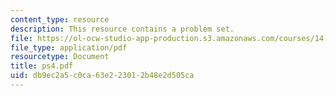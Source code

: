 ```yaml
---
content_type: resource
description: This resource contains a problem set.
file: https://ol-ocw-studio-app-production.s3.amazonaws.com/courses/14-462-advanced-macroeconomics-ii-spring-2007/db9ec2a5c0ca63e223012b48e2d505ca_ps4.pdf
file_type: application/pdf
resourcetype: Document
title: ps4.pdf
uid: db9ec2a5-c0ca-63e2-2301-2b48e2d505ca
---
```

